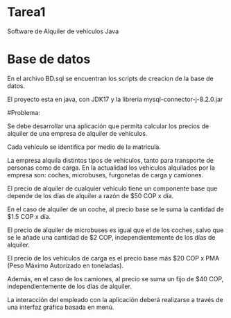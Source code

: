 # Tarea1
Software de Alquiler de vehículos Java


# Base de datos

En el archivo BD.sql se encuentran los scripts de creacion de la base de datos.

El proyecto esta en java, con JDK17 y la libreria mysql-connector-j-8.2.0.jar


#Problema:

Se debe desarrollar una aplicación que permita calcular los precios de alquiler de una empresa de alquiler de vehículos. 

Cada vehículo se identifica por medio de la matricula.

La empresa alquila distintos tipos de vehículos, tanto para transporte de personas como de carga. En la actualidad los vehículos alquilados por la empresa son: coches, microbuses, furgonetas de carga y camiones.

El precio de alquiler de cualquier vehículo tiene un componente base que depende de los días de alquiler a razón de $50 COP x día.

En el caso de alquiler de un coche, al precio base se le suma la cantidad de $1.5 COP x día.

El precio de alquiler de microbuses es igual que el de los coches, salvo que se le añade una cantidad de $2 COP, independientemente de los días de alquiler.

El precio de los vehículos de carga es el precio base más $20 COP x PMA (Peso Máximo Autorizado en toneladas).

Además, en el caso de los camiones, al precio se suma un fijo de $40 COP, independientemente de los días de alquiler.

La interacción del empleado con la aplicación deberá realizarse a través de una interfaz gráfica basada en menú.

